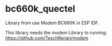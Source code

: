 # bc660k_quectel
Library from use Modem BC660K in ESP IDF.

This library needs the modem Library to running: https://github.com/TeschRenan/modem
